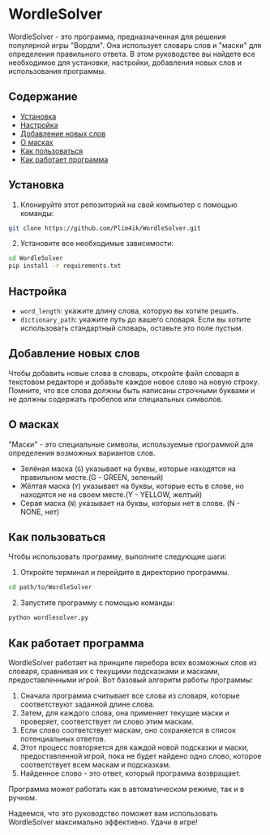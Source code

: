 # WordleSolver

WordleSolver - это программа, предназначенная для решения популярной игры "Вордли". Она использует словарь слов и "маски" для определения правильного ответа. В этом руководстве вы найдете все необходимое для установки, настройки, добавления новых слов и использования программы.

## Содержание

- [Установка](#установка)
- [Настройка](#настройка)
- [Добавление новых слов](#добавление-новых-слов)
- [О масках](#о-масках)
- [Как пользоваться](#как-пользоваться)
- [Как работает программа](#как-работает-программа)

## Установка

1. Клонируйте этот репозиторий на свой компьютер с помощью команды:

```bash
git clone https://github.com/Plim4ik/WordleSolver.git
```

2. Установите все необходимые зависимости:

```bash
cd WordleSolver
pip install -r requirements.txt
```

## Настройка

- `word_length`: укажите длину слова, которую вы хотите решить.
- `dictionary_path`: укажите путь до вашего словаря. Если вы хотите использовать стандартный словарь, оставьте это поле пустым.

## Добавление новых слов

Чтобы добавить новые слова в словарь, откройте файл словаря в текстовом редакторе и добавьте каждое новое слово на новую строку. Помните, что все слова должны быть написаны строчными буквами и не должны содержать пробелов или специальных символов.

## О масках

"Маски" - это специальные символы, используемые программой для определения возможных вариантов слов. 

- Зелёная маска (`G`) указывает на буквы, которые находятся на правильном месте.(G - GREEN, зеленый)
- Жёлтая маска (`Y`) указывает на буквы, которые есть в слове, но находятся не на своем месте.(Y - YELLOW, желтый)
- Серая маска (`N`) указывает на буквы, которых нет в слове. (N - NONE, нет)

## Как пользоваться

Чтобы использовать программу, выполните следующие шаги:

1. Откройте терминал и перейдите в директорию программы.

```bash
cd path/to/WordleSolver
```

2. Запустите программу с помощью команды:

```bash
python wordlesolver.py
```

## Как работает программа

WordleSolver работает на принципе перебора всех возможных слов из словаря, сравнивая их с текущими подсказками и масками, предоставленными игрой. Вот базовый алгоритм работы программы:

1. Сначала программа считывает все слова из словаря, которые соответствуют заданной длине слова.
2. Затем, для каждого слова, она применяет текущие маски и проверяет, соответствует ли слово этим маскам.
3. Если слово соответствует маскам, оно сохраняется в список потенциальных ответов.
4. Этот процесс повторяется для каждой новой подсказки и маски, предоставленной игрой, пока не будет найдено одно слово, которое соответствует всем маскам и подсказкам.
5. Найденное слово - это ответ, который программа возвращает.

Программа может работать как в автоматическом режиме, так и в ручном. 

Надеемся, что это руководство поможет вам использовать WordleSolver максимально эффективно. Удачи в игре!
